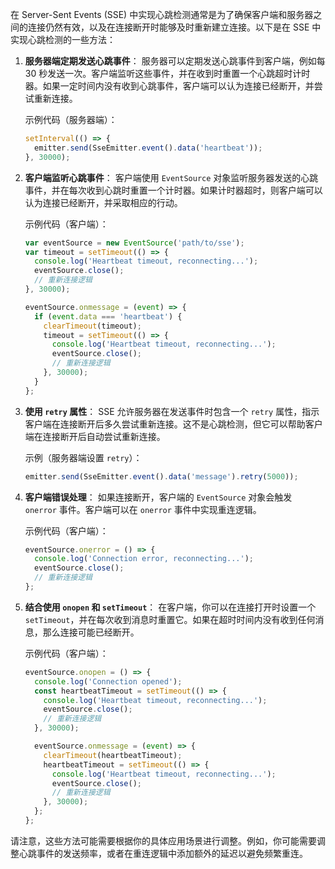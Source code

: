 在 Server-Sent Events (SSE) 中实现心跳检测通常是为了确保客户端和服务器之间的连接仍然有效，以及在连接断开时能够及时重新建立连接。以下是在 SSE 中实现心跳检测的一些方法：

1. **服务器端定期发送心跳事件**：
   服务器可以定期发送心跳事件到客户端，例如每 30 秒发送一次。客户端监听这些事件，并在收到时重置一个心跳超时计时器。如果一定时间内没有收到心跳事件，客户端可以认为连接已经断开，并尝试重新连接。

   示例代码（服务器端）：

   ```javascript
   setInterval(() => {
     emitter.send(SseEmitter.event().data('heartbeat'));
   }, 30000);
   ```

2. **客户端监听心跳事件**：
   客户端使用 `EventSource` 对象监听服务器发送的心跳事件，并在每次收到心跳时重置一个计时器。如果计时器超时，则客户端可以认为连接已经断开，并采取相应的行动。

   示例代码（客户端）：

   ```javascript
   var eventSource = new EventSource('path/to/sse');
   var timeout = setTimeout(() => {
     console.log('Heartbeat timeout, reconnecting...');
     eventSource.close();
     // 重新连接逻辑
   }, 30000);

   eventSource.onmessage = (event) => {
     if (event.data === 'heartbeat') {
       clearTimeout(timeout);
       timeout = setTimeout(() => {
         console.log('Heartbeat timeout, reconnecting...');
         eventSource.close();
         // 重新连接逻辑
       }, 30000);
     }
   };
   ```

3. **使用 `retry` 属性**：
   SSE 允许服务器在发送事件时包含一个 `retry` 属性，指示客户端在连接断开后多久尝试重新连接。这不是心跳检测，但它可以帮助客户端在连接断开后自动尝试重新连接。

   示例（服务器端设置 `retry`）：

   ```javascript
   emitter.send(SseEmitter.event().data('message').retry(5000));
   ```

4. **客户端错误处理**：
   如果连接断开，客户端的 `EventSource` 对象会触发 `onerror` 事件。客户端可以在 `onerror` 事件中实现重连逻辑。

   示例代码（客户端）：

   ```javascript
   eventSource.onerror = () => {
     console.log('Connection error, reconnecting...');
     eventSource.close();
     // 重新连接逻辑
   };
   ```

5. **结合使用 `onopen` 和 `setTimeout`**：
   在客户端，你可以在连接打开时设置一个 `setTimeout`，并在每次收到消息时重置它。如果在超时时间内没有收到任何消息，那么连接可能已经断开。

   示例代码（客户端）：

   ```javascript
   eventSource.onopen = () => {
     console.log('Connection opened');
     const heartbeatTimeout = setTimeout(() => {
       console.log('Heartbeat timeout, reconnecting...');
       eventSource.close();
       // 重新连接逻辑
     }, 30000);

     eventSource.onmessage = (event) => {
       clearTimeout(heartbeatTimeout);
       heartbeatTimeout = setTimeout(() => {
         console.log('Heartbeat timeout, reconnecting...');
         eventSource.close();
         // 重新连接逻辑
       }, 30000);
     };
   };
   ```

请注意，这些方法可能需要根据你的具体应用场景进行调整。例如，你可能需要调整心跳事件的发送频率，或者在重连逻辑中添加额外的延迟以避免频繁重连。
